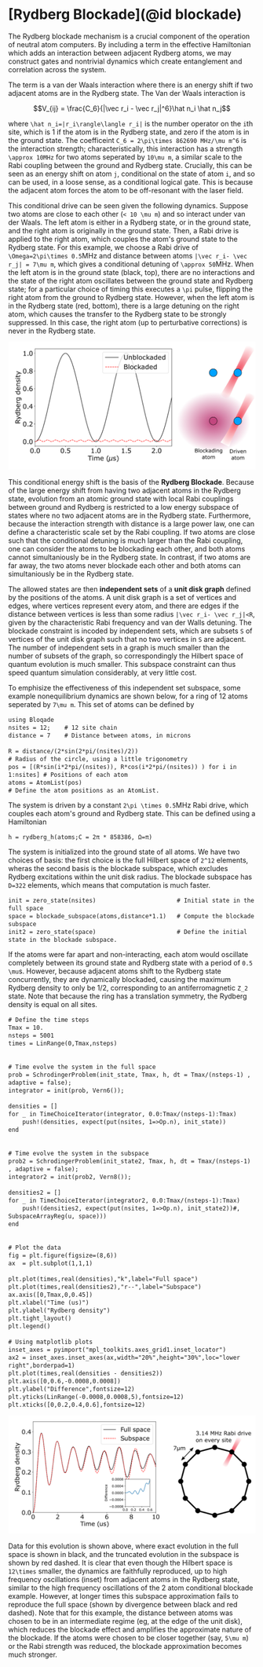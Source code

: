 # [Rydberg Blockade](@id blockade)

The Rydberg blockade mechanism is a crucial component of the operation of neutral atom computers. By including a term in the effective Hamiltonian which adds an interaction between adjacent Rydberg atoms, we may construct gates and nontrivial dynamics which create entanglement and correlation across the system.

The term is a van der Waals interaction where there is an energy shift if two adjacent atoms are in the Rydberg state. The Van der Waals interaction is

```math
V_{ij} = \frac{C_6}{|\vec r_i - \vec r_j|^6}\hat n_i \hat n_j
```

where ``\hat n_i=|r_i\rangle\langle r_i|`` is the number operator on the ``i``th site, which is 1 if the atom is in the Rydberg state, and zero if the atom is in the ground state. The coefficeint ``C_6 = 2\pi\times 862690 MHz/\mu m^6`` is the interaction strength; characteristically, this interaction has a strength ``\approx 10MHz`` for two atoms seperated by ``10\mu m``, a similar scale to the Rabi coupling between the ground and Rydberg state. Crucially, this can be seen as an energy shift on atom ``j``, conditional on the state of atom ``i``, and so can be used, in a loose sense, as a conditional logical gate. This is because the adjacent atom forces the atom to be off-resonant with the laser field.

This conditional drive can be seen given the following dynamics. Suppose two atoms are close to each other (``< 10 \mu m``) and so interact under van der Waals. The left atom is either in a Rydberg state, or in the ground state, and the right atom is originally in the ground state. Then, a Rabi drive is applied to the right atom, which couples the atom's ground state to the Rydberg state. For this example, we choose a Rabi drive of ``\Omega=2\pi\times 0.5``MHz and distance between atoms ``|\vec r_i- \vec r_j| = 7\mu m``, which gives a conditional detuning of ``\approx 50``MHz. When the left atom is in the ground state (black, top), there are no interactions and the state of the right atom oscillates between the ground state and Rydberg state; for a particular choice of timing this executes a ``\pi`` pulse, flipping the right atom from the ground to Rydberg state. However, when the left atom is in the Rydberg state (red, bottom), there is a large detuning on the right atom, which causes the transfer to the Rydberg state to be strongly suppressed. In this case, the right atom (up to perturbative corrections) is never in the Rydberg state.

![RydbergBlockade](../assets/RydbergBlockade.png)

This conditional energy shift is the basis of the **Rydberg Blockade**. Because of the large energy shift from having two adjacent atoms in the Rydberg state, evolution from an atomic ground state with local Rabi couplings between ground and Rydberg is restricted to a low energy subspace of states where no two adjacent atoms are in the Rydberg state. Furthermore, because the interaction strength with distance is a large power law, one can define a characteristic scale set by the Rabi coupling. If two atoms are close such that the conditional detuning is much larger than the Rabi coupling, one can consider the atoms to be blockading each other, and both atoms cannot simultaniously be in the Rydberg state. In contrast, if two atoms are far away, the two atoms never blockade each other and both atoms can simultaniously be in the Rydberg state.

The allowed states are then **independent sets** of a **unit disk graph** defined by the positions of the atoms. A unit disk graph is a set of vertices and edges, where vertices represent every atom, and there are edges if the distance between vertices is less than some radius ``|\vec r_i- \vec r_j|<R``, given by the characteristic Rabi frequency and van der Walls detuning. The blockade constraint is incoded by independent sets, which are subsets  ``S`` of vertices of the unit disk graph such that no two vertices in ``S`` are adjacent. The number of independent sets in a graph is much smaller than the number of subsets of the graph, so correspondingly the Hilbert space of quantum evolution is much smaller. This subspace constraint can thus speed quantum simulation considerably, at very little cost.



To emphisize the effectiveness of this independent set subspace, some example nonequilibrium dynamics are shown below, for a ring of 12 atoms seperated by ``7\mu m``. This set of atoms can be defined by

```@example blockade
using Bloqade
nsites = 12;    # 12 site chain
distance = 7    # Distance between atoms, in microns

R = distance/(2*sin(2*pi/(nsites)/2))                                       # Radius of the circle, using a little trigonometry
pos = [(R*sin(i*2*pi/(nsites)), R*cos(i*2*pi/(nsites)) ) for i in 1:nsites] # Positions of each atom
atoms = AtomList(pos)                                                       # Define the atom positions as an AtomList.
```

The system is driven by a constant ``2\pi \times 0.5``MHz Rabi drive, which couples each atom's ground and Rydberg state. This can be defined using a Hamiltonian

```@example blockade
h = rydberg_h(atoms;C = 2π * 858386, Ω=π)
```


The system is initialized into the ground state of all atoms. We have two choices of basis: the first choice is the full Hilbert space of ``2^12`` elements, wheras the second basis is the blockade subspace, which excludes Rydberg excitations within the unit disk radius. The blockade subspace has ``D=322`` elements, which means that computation is much faster.

```@example blockade
init = zero_state(nsites)                       # Initial state in the full space
space = blockade_subspace(atoms,distance*1.1)   # Compute the blockade subspace
init2 = zero_state(space)                       # Define the initial state in the blockade subspace.
```

If the atoms were far apart and non-interacting, each atom would oscillate completely between its ground state and Rydberg state with a period of ``0.5 \mu``s. However, because adjacent atoms shift to the Rydberg state concurrently, they are dynamically blockaded, causing the maximum Rydberg density to only be 1/2, corresponding to an antiferromagnetic ``Z_2`` state. Note that because the ring has a translation symmetry, the Rydberg density is equal on all sites.

```@example blockade
# Define the time steps
Tmax = 10.
nsteps = 5001
times = LinRange(0,Tmax,nsteps)


# Time evolve the system in the full space
prob = SchrodingerProblem(init_state, Tmax, h, dt = Tmax/(nsteps-1) , adaptive = false);
integrator = init(prob, Vern6());

densities = []
for _ in TimeChoiceIterator(integrator, 0.0:Tmax/(nsteps-1):Tmax)
    push!(densities, expect(put(nsites, 1=>Op.n), init_state))
end


# Time evolve the system in the subspace
prob2 = SchrodingerProblem(init_state2, Tmax, h, dt = Tmax/(nsteps-1) , adaptive = false);
integrator2 = init(prob2, Vern8());

densities2 = []
for _ in TimeChoiceIterator(integrator2, 0.0:Tmax/(nsteps-1):Tmax)
    push!(densities2, expect(put(nsites, 1=>Op.n), init_state2))#, SubspaceArrayReg(u, space)))
end


# Plot the data
fig = plt.figure(figsize=(8,6))
ax  = plt.subplot(1,1,1)

plt.plot(times,real(densities),"k",label="Full space")
plt.plot(times,real(densities2),"r--",label="Subspace")
ax.axis([0,Tmax,0,0.45])
plt.xlabel("Time (us)")
plt.ylabel("Rydberg density")
plt.tight_layout()
plt.legend()

# Using matplotlib plots
inset_axes = pyimport("mpl_toolkits.axes_grid1.inset_locator")
ax2 = inset_axes.inset_axes(ax,width="20%",height="30%",loc="lower right",borderpad=1)
plt.plot(times,real(densities - densities2))
plt.axis([0,0.6,-0.0008,0.0008])
plt.ylabel("Difference",fontsize=12)
plt.yticks(LinRange(-0.0008,0.0008,5),fontsize=12)
plt.xticks([0,0.2,0.4,0.6],fontsize=12)
```

![RydbergBlockadeSubspace](../assets/RydbergBlockadeSubspace.png)

Data for this evolution is shown above, where exact evolution in the full space is shown in black, and the truncated evolution in the subspace is shown by red dashed. It is clear that even though the Hilbert space is ``12\times`` smaller, the dynamics are faithfully reproduced, up to high frequency oscillations (inset) from adjacent atoms in the Rydberg state, similar to the high frequency oscillations of the 2 atom conditional blockade example. However, at longer times this subspace approximation fails to reproduce the full space (shown by divergence between black and red dashed). Note that for this example, the distance between atoms was chosen to be in an intermediate regime (eg, at the edge of the unit disk), which reduces the blockade effect and amplifies the approximate nature of the blockade. If the atoms were chosen to be closer together (say, ``5\mu m``) or the Rabi strength was reduced, the blockade approximation becomes much stronger.

